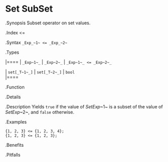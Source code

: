 # Set SubSet

.Synopsis
Subset operator on set values.

.Index
<=

.Syntax
`_Exp_~1~ <= _Exp_~2~`

.Types


|====
| `_Exp~1~_`    |  `_Exp~2~_`    | `_Exp~1~_ <= _Exp~2~_`  

| `set[_T~1~_]` |  `set[_T~2~_]` | `bool`                
|====

.Function

.Details

.Description
Yields `true` if the value of _SetExp_~1~ is a subset of the value of _SetExp_~2~, and `false` otherwise.

.Examples
```rascal-shell
{1, 2, 3} <= {1, 2, 3, 4};
{1, 2, 3} <= {1, 2, 3};
```

.Benefits

.Pitfalls

